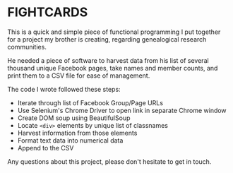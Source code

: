 # FIGHTCARDS

This is a quick and simple piece of functional programming I put together for a project my brother is creating, regarding genealogical research communities.

He needed a piece of software to harvest data from his list of several thousand unique Facebook pages, take names and member counts, and print them to a CSV file for ease of management.

The code I wrote followed these steps:

* Iterate through list of Facebook Group/Page URLs
* Use Selenium's Chrome Driver to open link in separate Chrome window
* Create DOM soup using BeautifulSoup
* Locate `<div>` elements by unique list of classnames
* Harvest information from those elements
* Format text data into numerical data
* Append to the CSV

Any questions about this project, please don't hesitate to get in touch.